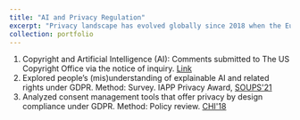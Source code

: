 ```yaml
---
title: "AI and Privacy Regulation"
excerpt: "Privacy landscape has evolved globally since 2018 when the European Union-General Data Protection Regulation (EU-GDPR) came into force. However there remains a gap between high-level regulatory requirements and the ground-level implementation and adoption of privacy best pratices for emerging technologies such as AI. Through this line of research, I explore consumers' understanding of their legal privacy rights, and industry's response to AI and related regulation."
collection: portfolio
---
```


1. Copyright and Artificial Intelligence (AI): Comments submitted to The US Copyright Office via the notice of inquiry. [Link](https://www.ideals.illinois.edu/items/128265) 
2. Explored people’s (mis)understanding of explainable AI and related rights under GDPR. Method: Survey. IAPP Privacy Award, [SOUPS'21](https://www.usenix.org/system/files/soups2021-kaushik.pdf)
3. Analyzed consent management tools that offer privacy by design compliance under GDPR. Method: Policy review. [CHI'18](https://drive.google.com/file/d/1C5Y5Da7BUr6WDvX9u4RWLoJOerzQaOR5/view)


